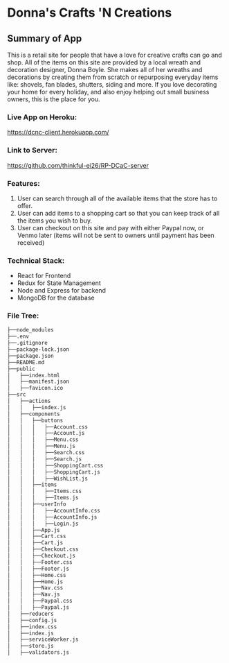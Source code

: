 # Donna's Crafts 'N Creations

## Summary of App

This is a retail site for people that have a love for creative crafts can go and shop.  All of the items on this site are provided by a  local wreath and decoration designer, Donna Boyle.  She makes all of her wreaths and decorations by creating them from scratch or repurposing everyday items like: shovels, fan blades, shutters, siding and more.  If you love decorating your home for every holiday, and also enjoy helping out small business owners, this is the place for you.

### Live App on Heroku:
https://dcnc-client.herokuapp.com/

### Link to Server:
https://github.com/thinkful-ei26/RP-DCaC-server

### Features:
1. User can search through all of the available items that the store has to offer.
2. User can add items to a shopping cart so that you can keep track of all the items you wish to buy.
3. User can checkout on this site and pay with either Paypal now, or Venmo later (items will not be sent to owners until payment has been received)

### Technical Stack:
- React for Frontend
- Redux for State Management
- Node and Express for backend
- MongoDB for the database

### File Tree:
``` bash
├──node_modules
├──.env
├──.gitignore
├──package-lock.json
├──package.json
├──README.md
├──public
│   ├──index.html
│   ├──manifest.json
│   ├──favicon.ico
├──src
│   ├──actions
│   │   ├──index.js
│   ├──components
│   │   ├──buttons
│   │   │   ├──Account.css
│   │   │   ├──Account.js
│   │   │   ├──Menu.css
│   │   │   ├──Menu.js
│   │   │   ├──Search.css
│   │   │   ├──Search.js
│   │   │   ├──ShoppingCart.css
│   │   │   ├──ShoppingCart.js
│   │   │   ├──WishList.js
│   │   ├──items
│   │   │   ├──Items.css
│   │   │   ├──Items.js
│   │   ├──userInfo
│   │   │   ├──AccountInfo.css
│   │   │   ├──AccountInfo.js
│   │   │   ├──Login.js
│   │   ├──App.js
│   │   ├──Cart.css
│   │   ├──Cart.js
│   │   ├──Checkout.css
│   │   ├──Checkout.js
│   │   ├──Footer.css
│   │   ├──Footer.js
│   │   ├──Home.css
│   │   ├──Home.js
│   │   ├──Nav.css
│   │   ├──Nav.js
│   │   ├──Paypal.css
│   │   ├──Paypal.js
│   ├──reducers
│   ├──config.js
│   ├──index.css
│   ├──index.js
│   ├──serviceWorker.js
│   ├──store.js
│   ├──validators.js
```
